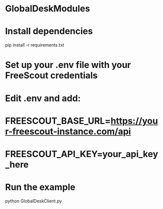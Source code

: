 # GlobalDeskModules
# Install dependencies
pip install -r requirements.txt

# Set up your .env file with your FreeScout credentials
# Edit .env and add:
# FREESCOUT_BASE_URL=https://your-freescout-instance.com/api
# FREESCOUT_API_KEY=your_api_key_here

# Run the example
python GlobalDeskClient.py